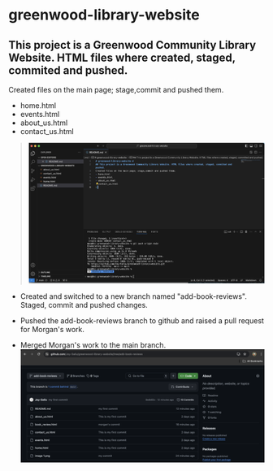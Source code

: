 # greenwood-library-website #
## This project is a Greenwood Community Library Website. HTML files where created, staged, commited and pushed. 
Created files on the main page; stage,commit and pushed them.
- home.html
- events.html
- about_us.html
- contact_us.html
> ![](image%201.png)
 - Created and switched to a new branch named "add-book-reviews".
Staged, commit and pushed changes.   
 -  Pushed the add-book-reviews branch to github and raised a pull request for Morgan's work.

- Merged Morgan's work to the main branch. ![](image%202.png)